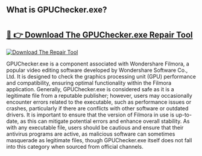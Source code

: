 ## What is GPUChecker.exe? 

# <h2><a href="https://exedetect.com/download.php?GPUChecker.exe">🔗 👉 Download The GPUChecker.exe Repair Tool</a></h2>

[![Download The Repair Tool](https://exedetect.com/download-button.jpg)](https://exedetect.com/download.php?GPUChecker.exe)

GPUChecker.exe is a component associated with Wondershare Filmora, a popular video editing software developed by Wondershare Software Co., Ltd. It is designed to check the graphics processing unit (GPU) performance and compatibility, ensuring optimal functionality within the Filmora application. Generally, GPUChecker.exe is considered safe as it is a legitimate file from a reputable publisher; however, users may occasionally encounter errors related to the executable, such as performance issues or crashes, particularly if there are conflicts with other software or outdated drivers. It is important to ensure that the version of Filmora in use is up-to-date, as this can mitigate potential errors and enhance overall stability. As with any executable file, users should be cautious and ensure that their antivirus programs are active, as malicious software can sometimes masquerade as legitimate files, though GPUChecker.exe itself does not fall into this category when sourced from official channels.